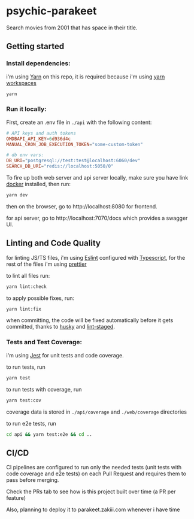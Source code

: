 # psychic-parakeet

Search movies from 2001 that has space in their title.

## Getting started

### Install dependencies:

i'm using [Yarn](https://yarnpkg.com/) on this repo, it is required because i'm using [yarn workspaces](https://classic.yarnpkg.com/en/docs/workspaces/)

```sh
yarn
```

### Run it locally:

First, create an .env file in `./api` with the following content:

```conf
# API keys and auth tokens
OMDBAPI_API_KEY=6d936d4c
MANUAL_CRON_JOB_EXECUTION_TOKEN="some-custom-token"

# db env vars:
DB_URI="postgresql://test:test@localhost:6060/dev"
SEARCH_DB_URI="redis://localhost:5050/0"
```

To fire up both web server and api server locally, make sure you have link [docker](https://www.docker.com/) installed, then run:

```sh
yarn dev
```

then on the browser, go to http://localhost:8080 for frontend.

for api server, go to http://localhost:7070/docs which provides a swagger UI.

## Linting and Code Quality

for linting JS/TS files, i'm using [Eslint](https://eslint.org/) configured with [Typescript](https://www.typescriptlang.org/), for the rest of the files i'm using [prettier](https://prettier.io/)

to lint all files run:

```sh
yarn lint:check
```

to apply possible fixes, run:

```sh
yarn lint:fix
```

when committing, the code will be fixed automatically before it gets committed, thanks to [husky](https://typicode.github.io/husky) and [lint-staged](https://github.com/okonet/lint-staged).

### Tests and Test Coverage:

i'm using [Jest](https://jestjs.io/) for unit tests and code coverage.

to run tests, run

```sh
yarn test
```

to run tests with coverage, run

```sh
yarn test:cov
```

coverage data is stored in `./api/coverage` and `./web/coverage` directories

to run e2e tests, run

```sh
cd api && yarn test:e2e && cd ..
```

## CI/CD

CI pipelines are configured to run only the needed tests (unit tests with code coverage and e2e tests) on each Pull Request and requires them to pass before merging.

Check the PRs tab to see how is this project built over time (a PR per feature)

Also, planning to deploy it to parakeet.zakiii.com whenever i have time
